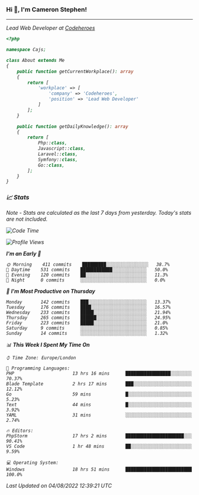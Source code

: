 ### Hi 👋, I'm Cameron Stephen!
<hr>
<p><em>Lead Web Developer at <a href="https://codeheroes.co.uk">Codeheroes</a></p>


```php
<?php

namespace Cajs;

class About extends Me
{
    public function getCurrentWorkplace(): array
    {
        return [
            'workplace' => [
                'company' => 'Codeheroes',
                'position' => 'Lead Web Developer'
            ]
        ];
    }

    public function getDailyKnowledge(): array
    {
        return [
            Php::class,
            Javascript::class,
            Laravel::class,
            Symfony::class,
            Go::class,
        ];
    }
}
```

### 📈 Stats
<p><em>Note - Stats are calculated as the last 7 days from yesterday. Today's stats are not included.</em></p>


<!--START_SECTION:waka-->
![Code Time](http://img.shields.io/badge/Code%20Time-3%2C066%20hrs%2053%20mins-blue)

![Profile Views](http://img.shields.io/badge/Profile%20Views-0-blue)

**I'm an Early 🐤** 

```text
🌞 Morning    411 commits    █████████░░░░░░░░░░░░░░░░   38.7% 
🌆 Daytime    531 commits    ████████████░░░░░░░░░░░░░   50.0% 
🌃 Evening    120 commits    ██░░░░░░░░░░░░░░░░░░░░░░░   11.3% 
🌙 Night      0 commits      ░░░░░░░░░░░░░░░░░░░░░░░░░   0.0%

```
📅 **I'm Most Productive on Thursday** 

```text
Monday       142 commits    ███░░░░░░░░░░░░░░░░░░░░░░   13.37% 
Tuesday      176 commits    ████░░░░░░░░░░░░░░░░░░░░░   16.57% 
Wednesday    233 commits    █████░░░░░░░░░░░░░░░░░░░░   21.94% 
Thursday     265 commits    ██████░░░░░░░░░░░░░░░░░░░   24.95% 
Friday       223 commits    █████░░░░░░░░░░░░░░░░░░░░   21.0% 
Saturday     9 commits      ░░░░░░░░░░░░░░░░░░░░░░░░░   0.85% 
Sunday       14 commits     ░░░░░░░░░░░░░░░░░░░░░░░░░   1.32%

```


📊 **This Week I Spent My Time On** 

```text
⌚︎ Time Zone: Europe/London

💬 Programming Languages: 
PHP                      13 hrs 16 mins      █████████████████░░░░░░░░   70.37% 
Blade Template           2 hrs 17 mins       ███░░░░░░░░░░░░░░░░░░░░░░   12.12% 
Go                       59 mins             █░░░░░░░░░░░░░░░░░░░░░░░░   5.23% 
Text                     44 mins             █░░░░░░░░░░░░░░░░░░░░░░░░   3.92% 
YAML                     31 mins             ░░░░░░░░░░░░░░░░░░░░░░░░░   2.74%

🔥 Editors: 
PhpStorm                 17 hrs 2 mins       ██████████████████████░░░   90.41% 
VS Code                  1 hr 48 mins        ██░░░░░░░░░░░░░░░░░░░░░░░   9.59%

💻 Operating System: 
Windows                  18 hrs 51 mins      █████████████████████████   100.0%

```


 Last Updated on 04/08/2022 12:39:21 UTC
<!--END_SECTION:waka-->
